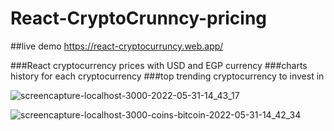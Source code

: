 # React-CryptoCrunncy-pricing

##live demo https://react-cryptocurruncy.web.app/

###React cryptocurrency prices with USD and EGP currency 
###charts history for each  cryptocurrency 
###top trending cryptocurrency  to invest in



![screencapture-localhost-3000-2022-05-31-14_43_17](https://user-images.githubusercontent.com/102978109/171176018-adcbb9a0-35eb-49ba-bfbc-e6c4192ed53a.png)



![screencapture-localhost-3000-coins-bitcoin-2022-05-31-14_42_34](https://user-images.githubusercontent.com/102978109/171175913-45ca1097-150b-4121-a36f-06b37a89f49a.png)
